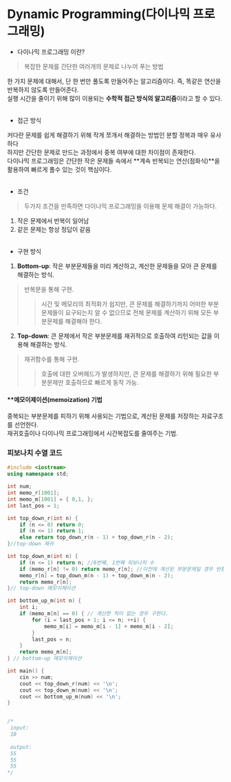 Dynamic Programming(다이나믹 프로그래밍)
===========

- 다이나믹 프로그래밍 이란?
> 복잡한 문제를 간단한 여러개의 문제로 나누어 푸는 방법 

한 가지 문제에 대해서, 단 한 번만 풀도록 만들어주는 알고리즘이다. 즉, 똑같은 연산을 반복하지 않도록 만들어준다.<br>
실행 시간을 줄이기 위해 많이 이용되는 **수학적 접근 방식의 알고리즘**이라고 할 수 있다.<br><br>

- 접근 방식<br>

커다란 문제를 쉽게 해결하기 위해 작게 쪼개서 해결하는 방법인 분할 정복과 매우 유사하다<br>
하지만 간단한 문제로 만드는 과정에서 중복 여부에 대한 차이점이 존재한다.<br>
다이나믹 프로그래밍은 간단한 작은 문제들 속에서 **계속 반복되는 연산(점화식)**을 활용하여 빠르게 풀수 있는 것이 핵심이다.<br><br>

- 조건<br>
> 두가지 조건을 만족하면 다이나믹 프로그래밍을 이용해 문제 해결이 가능하다.

1. 작은 문제에서 반복이 일어남
2. 같은 문제는 항상 정답이 같음
<br><br>
 
- 구현 방식<br>
1. **Bottom-up**: 작은 부분문제들을 미리 계산하고, 계산한 문제들을 모아 큰 문제를 해결하는 방식.
> 반복문을 통해 구현. 
>>시간 및 메모리의 최적화가 쉽지만, 큰 문제를 해결하기까지 어떠한 부분문제들이 요구되는지 알 수 없으므로 전체 문제를 계산하기 위해 모든 부분문제를 해결해야 한다.<br>

2. **Top-down**: 큰 문제에서 작은 부분문제를 재귀적으로 호출하여 리턴되는 값을 이용해 해결하는 방식.
> 재귀함수를 통해 구현. 
>>호출에 대한 오버헤드가 발생하지만, 큰 문제를 해결하기 위해 필요한 부분문제만 호출하므로 빠르게 동작 가능.<br>


<h4>**메모이제이션(memoization) 기법</h4>
중복되는 부분문제를 피하기 위해 사용되는 기법으로, 계산된 문제를 저장하는 자료구조를 선언한다.<br>
재귀호출이나 다이나믹 프로그래밍에서 시간복잡도를 줄여주는 기법.

### 피보나치 수열 코드
```c++
#include <iostream>
using namespace std;

int num;
int memo_r[1001];
int memo_m[1001] = { 0,1, };
int last_pos = 1;

int top_down_r(int n) {
	if (n <= 0) return 0;
	if (n <= 1) return 1;
	else return top_down_r(n - 1) + top_down_r(n - 2);
}//top-down 재귀

int top_down_m(int n) {
	if (n <= 1) return n; //0번째, 1번째 피보나치 수
	if (memo_r[n] != 0) return memo_r[n]; //이전에 계산된 부분문제일 경우 반환
	memo_r[n] = top_down_m(n - 1) + top_down_m(n - 2);
	return memo_r[n];
}// top-down 메모이제이션

int bottom_up_m(int n) {
	int i;
	if (memo_m[n] == 0) { // 계산한 적이 없는 경우 구한다.
		for (i = last_pos + 1; i <= n; ++i) {
			memo_m[i] = memo_m[i - 1] + memo_m[i - 2];
		}
		last_pos = n;
	}
	return memo_m[n];
} // bottom-up 메모이제이션

int main() {
	cin >> num;
	cout << top_down_r(num) << '\n';
	cout << top_down_m(num) << '\n';
	cout << bottom_up_m(num) << '\n';
}


/*
 input:
 10
 
 output:
 55
 55
 55
*/
```
